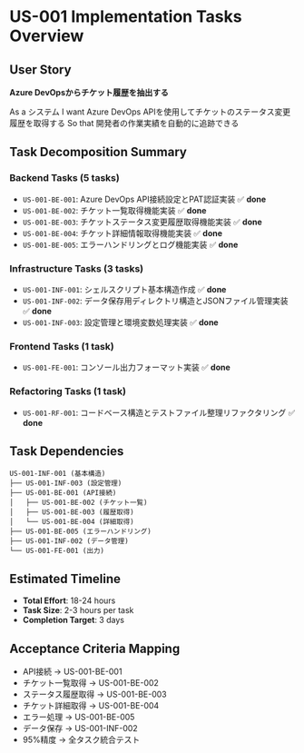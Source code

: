 # US-001 Implementation Tasks Overview

## User Story
**Azure DevOpsからチケット履歴を抽出する**

As a システム I want Azure DevOps APIを使用してチケットのステータス変更履歴を取得する So that 開発者の作業実績を自動的に追跡できる

## Task Decomposition Summary

### Backend Tasks (5 tasks)
- `US-001-BE-001`: Azure DevOps API接続設定とPAT認証実装 ✅ **done**
- `US-001-BE-002`: チケット一覧取得機能実装 ✅ **done**
- `US-001-BE-003`: チケットステータス変更履歴取得機能実装 ✅ **done**
- `US-001-BE-004`: チケット詳細情報取得機能実装 ✅ **done**
- `US-001-BE-005`: エラーハンドリングとログ機能実装 ✅ **done**

### Infrastructure Tasks (3 tasks)
- `US-001-INF-001`: シェルスクリプト基本構造作成 ✅ **done**
- `US-001-INF-002`: データ保存用ディレクトリ構造とJSONファイル管理実装 ✅ **done**
- `US-001-INF-003`: 設定管理と環境変数処理実装 ✅ **done**

### Frontend Tasks (1 task)
- `US-001-FE-001`: コンソール出力フォーマット実装 ✅ **done**

### Refactoring Tasks (1 task)
- `US-001-RF-001`: コードベース構造とテストファイル整理リファクタリング ✅ **done**

## Task Dependencies
```
US-001-INF-001 (基本構造)
├── US-001-INF-003 (設定管理)
├── US-001-BE-001 (API接続)
│   ├── US-001-BE-002 (チケット一覧)
│   ├── US-001-BE-003 (履歴取得)
│   └── US-001-BE-004 (詳細取得)
├── US-001-BE-005 (エラーハンドリング)
├── US-001-INF-002 (データ管理)
└── US-001-FE-001 (出力)
```

## Estimated Timeline
- **Total Effort**: 18-24 hours
- **Task Size**: 2-3 hours per task
- **Completion Target**: 3 days

## Acceptance Criteria Mapping
- API接続 → US-001-BE-001
- チケット一覧取得 → US-001-BE-002  
- ステータス履歴取得 → US-001-BE-003
- チケット詳細取得 → US-001-BE-004
- エラー処理 → US-001-BE-005
- データ保存 → US-001-INF-002
- 95%精度 → 全タスク統合テスト